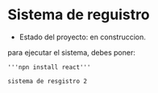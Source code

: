 <h1> Sistema de reguistro</h1>

- Estado del proyecto: en construccion.
  
para ejecutar el sistema, debes poner:

    '''npn install react'''

    sistema de resgistro 2
